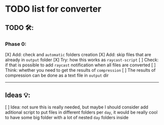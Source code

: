 # TODO list for converter

## TODO 🛠️:
### Phase 0:

[X] Add: check and `automatic` folders creation
[X] Add: skip files that are already in `output` folder
[X] Try: how this works as `raycast-script` 
[ ] Check: if that is possible to add `raycast` notification when all files are converted
[ ] Think: whether you need to get the results of `compression`
[ ] The results of compression can be done as a text file in `output` dir

---------------------------------------------------------------


## Ideas 💡:
[ ] Idea: not sure this is really needed, but maybe I should consider add aditional script to 
 put files in different folders per `day`, it would be really cool to have some big folder with a lot
 of nested `day` folders inside
    

